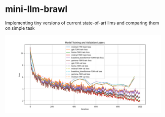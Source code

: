 # mini-llm-brawl
Implementing tiny versions of current state-of-art llms and comparing them on simple task

![graph](graph-75M.png)
